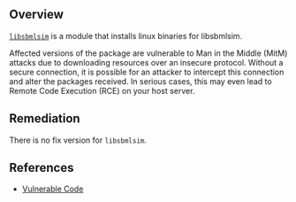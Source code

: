 ## Overview
[`libsbmlsim`](https://www.npmjs.com/package/libsbmlsim) is a module that installs linux binaries for libsbmlsim.

Affected versions of the package are vulnerable to Man in the Middle (MitM) attacks due to downloading resources over an insecure protocol. Without a secure connection, it is possible for an attacker to intercept this connection and alter the packages received. In serious cases, this may even lead to Remote Code Execution (RCE) on your host server.

## Remediation
There is no fix version for `libsbmlsim`.

## References
- [Vulnerable Code](https://github.com/stanleygu/libsbmlsim/blob/master/Makefile#L2)
